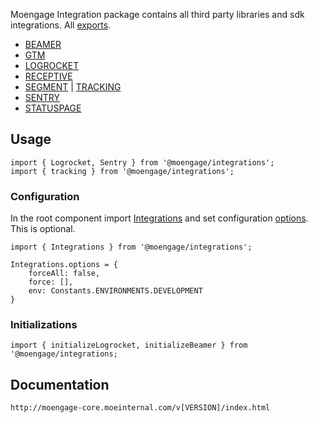 Moengage Integration package contains all third party libraries and sdk integrations. All [exports](/modules/_index_.html).
* [BEAMER](/modules/_beamer_beamer_.html)
* [GTM](/modules/_gtm_gtm_.html)
* [LOGROCKET](/modules/_logrocket_logrocket_.html)
* [RECEPTIVE](/modules/_receptive_receptive_.html)
* [SEGMENT](/modules/_segment_segment_.html) | [TRACKING](/modules/_segment_tracking_.html)
* [SENTRY](/modules/_sentry_sentry_.html)
* [STATUSPAGE](/modules/_statuspage_statuspage_.html)

## Usage

```
import { Logrocket, Sentry } from '@moengage/integrations';
import { tracking } from '@moengage/integrations';
```

### Configuration
In the root component import [Integrations](/modules/_integrations_.html) and set configuration [options](modules/_integrations_.html#integrationoptions). This is optional.

```
import { Integrations } from '@moengage/integrations';

Integrations.options = {
    forceAll: false,
    force: [],
    env: Constants.ENVIRONMENTS.DEVELOPMENT
}
```

### Initializations

```
import { initializeLogrocket, initializeBeamer } from '@moengage/integrations;
```

## Documentation

```
http://moengage-core.moeinternal.com/v[VERSION]/index.html
```